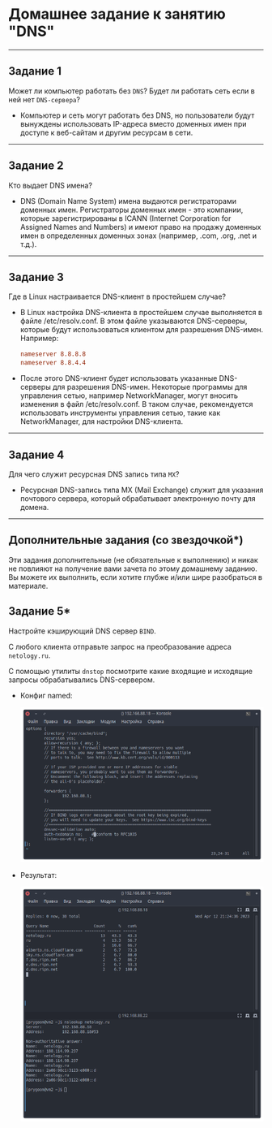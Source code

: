 # Домашнее задание к занятию "DNS"

---

## Задание 1

Может ли компьютер работать без `DNS`? Будет ли работать сеть если в ней нет `DNS-сервера`?

- Компьютер и сеть могут работать без DNS, но пользователи будут вынуждены использовать IP-адреса вместо доменных имен при доступе к веб-сайтам и другим ресурсам в сети.

---

## Задание 2

Кто выдает DNS имена?

- DNS (Domain Name System) имена выдаются регистраторами доменных имен. Регистраторы доменных имен - это компании, которые зарегистрированы в ICANN (Internet Corporation for Assigned Names and Numbers) и имеют право на продажу доменных имен в определенных доменных зонах (например, .com, .org, .net и т.д.).

---

## Задание 3

Где в Linux настраивается DNS-клиент в простейшем случае?

- В Linux настройка DNS-клиента в простейшем случае выполняется в файле /etc/resolv.conf. В этом файле указываются DNS-серверы, которые будут использоваться клиентом для разрешения DNS-имен.
Например:

  ```conf
  nameserver 8.8.8.8
  nameserver 8.8.4.4
  ```

- После этого DNS-клиент будет использовать указанные DNS-серверы для разрешения DNS-имен. Некоторые программы для управления сетью, например NetworkManager, могут вносить изменения в файл /etc/resolv.conf. В таком случае, рекомендуется использовать инструменты управления сетью, такие как NetworkManager, для настройки DNS-клиента.

---

## Задание 4

Для чего служит ресурсная DNS запись типа `MX`?

- Ресурсная DNS-запись типа MX (Mail Exchange) служит для указания почтового сервера, который обрабатывает электронную почту для домена.

---

## Дополнительные задания (со звездочкой*)

Эти задания дополнительные (не обязательные к выполнению) и никак не повлияют на получение вами зачета по этому домашнему заданию. Вы можете их выполнить, если хотите глубже и/или шире разобраться в материале.

## Задание 5*

Настройте кэширующий DNS сервер `BIND`.

С любого клиента отправьте запрос на преобразование адреса `netology.ru`.

С помощью утилиты `dnstop` посмотрите какие входящие и исходящие запросы обрабатывались DNS-сервером.

- Конфиг named:

  ![alter_text](images/task_5_config.png "Конфиг")

- Результат:

  ![alter_text](images/task_5_result.png "Результат")

